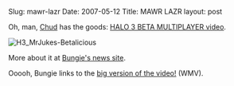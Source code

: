 Slug: mawr-lazr
Date: 2007-05-12
Title: MAWR LAZR
layout: post

Oh, man, [Chud](http://chud.com) has the goods: [HALO 3 BETA MULTIPLAYER video](http://www.chud.com/index.php?type=mastercontrol&amp;id=10206).

<img alt="H3_MrJukes-Betalicious" class="at-xid-6a010534988cd3970b0120a55ce8e3970b" src="https://steveivy.typepad.com/.a/6a010534988cd3970b0120a55ce8e3970b-pi" />

More about it at [Bungie&#39;s news site](http://www.bungie.net/News/content.aspx?type=news&amp;cid=12432).

Ooooh, Bungie links to the [big version of the video!](http://download.microsoft.com/download/C/4/0/C403218A-347E-4AA1-A675-9A0AF090B575/H3_MrJukes-Betalicious.wmv) (WMV).
